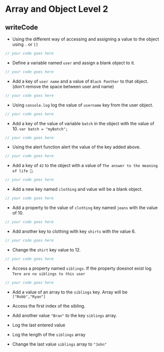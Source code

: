 # Array and Object Level 2

## writeCode

- Using the different way of accessing and assigning a value to the object using `.` or `[]`

```js
// your code goes here
```

- Define a variable named `user` and assign a blank object to it.

```js
// your code goes here
```

- Add a key of `user name` and a value of `Black Panther` to that object. (don't remove the space between user and name)

```js
// your code goes here
```

- Using `console.log` log the value of `username` key from the user object.

```js
// your code goes here
```

- Add a key of the value of variable `batch` in the object with the value of 10. `var batch = "myBatch";`

```js
// your code goes here
```

- Using the alert function alert the value of the key added above.

```js
// your code goes here
```

- Add a key of `42` to the object with a value of `The answer to the meaning of life 🧸`.

```js
// your code goes here
```

- Add a new key named `clothing` and value will be a blank object.

```js
// your code goes here
```

- Add a property to the value of `clothing` key named `jeans` with the value of 10.

```js
// your code goes here
```

- Add another key to clothing with key `shirts` with the value 6.

```js
// your code goes here
```

- Change the `shirt` key value to 12.

```js
// your code goes here
```

- Access a property named `siblings`. If the property doesnot exist log `Tere are no siblings to this user`

```js
// your code goes here
```

- Add a value of an array to the `siblings` key. Array will be `["Robb","Ryan"]`

- Access the first index of the sibling.

- Add another value `"Bran"` to the key `siblings` array.

- Log the last entered value

- Log the length of the `siblings` array

- Change the last value `siblings` array to `"John"`
